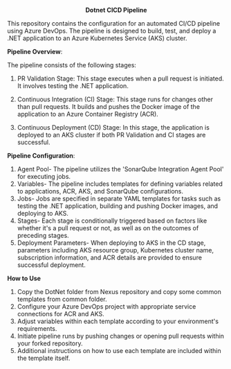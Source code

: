 <span style="font-size: 30px;"><center>**Dotnet CICD Pipeline**</center></span>

This repository contains the configuration for an automated CI/CD pipeline using Azure DevOps. The pipeline is designed to build, test, and deploy a .NET application to an Azure Kubernetes Service (AKS) cluster.

**Pipeline Overview**:

The pipeline consists of the following stages:

1. PR Validation Stage: This stage executes when a pull request is initiated. It involves testing the .NET application.

2. Continuous Integration (CI) Stage: This stage runs for changes other than pull requests. It builds and pushes the Docker image of the application to an Azure Container Registry (ACR).

3. Continuous Deployment (CD) Stage: In this stage, the application is deployed to an AKS cluster if both PR Validation and CI stages are successful.


**Pipeline Configuration**:

1. Agent Pool-
            The pipeline utilizes the 'SonarQube Integration Agent Pool' for executing jobs.
2. Variables-
            The pipeline includes templates for defining variables related to applications, ACR, AKS, and SonarQube configurations.
3. Jobs-
            Jobs are specified in separate YAML templates for tasks such as testing the .NET application, building and pushing Docker images, and deploying to AKS.
4. Stages-
            Each stage is conditionally triggered based on factors like whether it's a pull request or not, as well as on the outcomes of preceding stages.
5. Deployment Parameters-
            When deploying to AKS in the CD stage, parameters including AKS resource group, Kubernetes cluster name, subscription information, and ACR details are provided to ensure successful deployment.


**How to Use**

1. Copy the DotNet folder from Nexus repository and copy some common templates from common folder.
2. Configure your Azure DevOps project with appropriate service connections for ACR and AKS.
3. Adjust variables within each template according to your environment's requirements.
4. Initiate pipeline runs by pushing changes or opening pull requests within your forked repository.
5. Additional instructions on how to use each template are included within the template itself.
